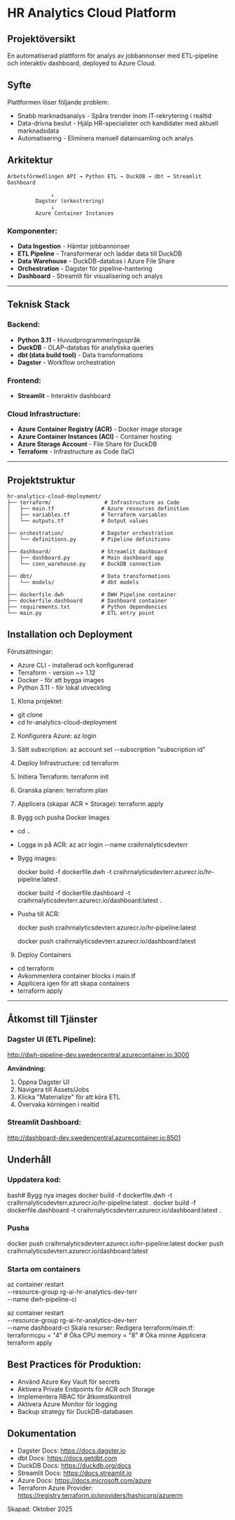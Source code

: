 # HR Analytics Cloud Platform 
## Projektöversikt
En automatiserad plattform för analys av jobbannonser med ETL-pipeline och interaktiv dashboard, deployed to Azure Cloud.

## Syfte
Plattformen löser följande problem:

- Snabb marknadsanalys - Spåra trender inom IT-rekrytering i realtid
- Data-drivna beslut - Hjälp HR-specialister och kandidater med aktuell marknadsdata
- Automatisering - Eliminera manuell datainsamling och analys


## Arkitektur
```
Arbetsförmedlingen API → Python ETL → DuckDB → dbt → Streamlit Dashboard
   
              ↓
         Dagster (orkestrering)
              ↓
         Azure Container Instances
```

### Komponenter:

- **Data Ingestion** - Hämtar jobbannonser 
- **ETL Pipeline** - Transformerar och laddar data till DuckDB
- **Data Warehouse** - DuckDB-databas i Azure File Share
- **Orchestration** - Dagster för pipeline-hantering
- **Dashboard** - Streamlit för visualisering och analys

---

## Teknisk Stack

### Backend:
- **Python 3.11** - Huvudprogrammeringsspråk
- **DuckDB** - OLAP-databas för analytiska queries
- **dbt (data build tool)** - Data transformations
- **Dagster** - Workflow orchestration

### Frontend:
- **Streamlit** - Interaktiv dashboard

### Cloud Infrastructure:
- **Azure Container Registry (ACR)** - Docker image storage
- **Azure Container Instances (ACI)** - Container hosting
- **Azure Storage Account** - File Share för DuckDB
- **Terraform** - Infrastructure as Code (IaC)

---

## Projektstruktur
```
hr-analytics-cloud-deployment/
├── terraform/                 # Infrastructure as Code
│   ├── main.tf               # Azure resources definition
│   ├── variables.tf          # Terraform variables
│   └── outputs.tf            # Output values
│
├── orchestration/            # Dagster orchestration
│   └── definitions.py        # Pipeline definitions
│
├── dashboard/                # Streamlit dashboard
│   ├── dashboard.py          # Main dashboard app
│   └── conn_warehouse.py     # DuckDB connection
│
├── dbt/                      # Data transformations
│   └── models/               # dbt models
│
├── dockerfile.dwh            # DWH Pipeline container
├── dockerfile.dashboard      # Dashboard container
├── requirements.txt          # Python dependencies
└── main.py                   # ETL entry point
```

## Installation och Deployment
Förutsättningar:

- Azure CLI - installerad och konfigurerad
- Terraform - version ~> 1.12
- Docker - för att bygga images
- Python 3.11 - för lokal utveckling

1. Klona projektet:
- git clone <repository-url>
- cd hr-analytics-cloud-deployment

2. Konfigurera Azure:
az login

3. Sätt subscription:
az account set --subscription "subscription id"

4. Deploy Infrastructure:
cd terraform

5. Initiera Terraform:
terraform init

6. Granska planen:
terraform plan

7. Applicera (skapar ACR + Storage): terraform apply

8. Bygg och pusha Docker Images
- cd ..

- Logga in på ACR: az acr login --name craihrnalyticsdevterr

- Bygg images:
  
  docker build -f dockerfile.dwh -t craihrnalyticsdevterr.azurecr.io/hr-pipeline:latest .
  
  docker build -f dockerfile.dashboard -t craihrnalyticsdevterr.azurecr.io/dashboard:latest .

- Pusha till ACR:

  docker push craihrnalyticsdevterr.azurecr.io/hr-pipeline:latest

  docker push craihrnalyticsdevterr.azurecr.io/dashboard:latest

9. Deploy Containers
- cd terraform
- Avkommentera container blocks i main.tf
- Applicera igen för att skapa containers
- terraform apply

---

## Åtkomst till Tjänster

### Dagster UI (ETL Pipeline):

http://dwh-pipeline-dev.swedencentral.azurecontainer.io:3000


**Användning:**
1. Öppna Dagster UI
2. Navigera till Assets/Jobs
3. Klicka "Materialize" för att köra ETL
4. Övervaka körningen i realtid

### Streamlit Dashboard:

http://dashboard-dev.swedencentral.azurecontainer.io:8501


## Underhåll
### Uppdatera kod:
bash# Bygg nya images
docker build -f dockerfile.dwh -t craihrnalyticsdevterr.azurecr.io/hr-pipeline:latest .
docker build -f dockerfile.dashboard -t craihrnalyticsdevterr.azurecr.io/dashboard:latest .

### Pusha
docker push craihrnalyticsdevterr.azurecr.io/hr-pipeline:latest
docker push craihrnalyticsdevterr.azurecr.io/dashboard:latest

### Starta om containers
az container restart \
  --resource-group rg-ai-hr-analytics-dev-terr \
  --name dwh-pipeline-ci

az container restart \
  --resource-group rg-ai-hr-analytics-dev-terr \
  --name dashboard-ci
Skala resurser:
Redigera terraform/main.tf:
terraformcpu    = "4"      # Öka CPU
memory = "8"      # Öka minne
Applicera:
terraform apply


## Best Practices för Produktion:

- Använd Azure Key Vault för secrets
- Aktivera Private Endpoints för ACR och Storage
- Implementera RBAC för åtkomstkontroll
- Aktivera Azure Monitor för logging
- Backup strategy för DuckDB-databasen

## Dokumentation

- Dagster Docs: https://docs.dagster.io
- dbt Docs: https://docs.getdbt.com
- DuckDB Docs: https://duckdb.org/docs
- Streamlit Docs: https://docs.streamlit.io
- Azure Docs: https://docs.microsoft.com/azure
- Terraform Azure Provider: https://registry.terraform.io/providers/hashicorp/azurerm


Skapad: Oktober 2025
